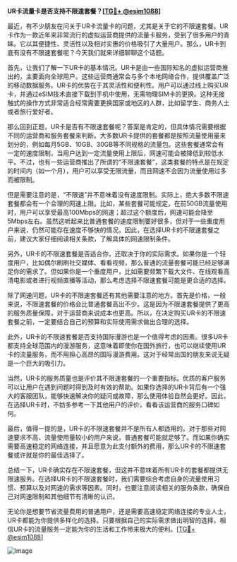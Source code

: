 **UR卡流量卡是否支持不限速套餐？[[TG💪+ @esim1088](https://t.me/s/esim1088)]**

最近，有不少朋友在问关于UR卡流量卡的问题，尤其是关于它的不限速套餐。UR卡作为一款近年来非常流行的虚拟运营商提供的流量卡服务，受到了很多用户的青睐。它以其便捷性、灵活性以及相对实惠的价格吸引了大量用户。那么，UR卡到底有没有不限速套餐呢？今天我们就来详细聊聊这个话题。

首先，让我们了解一下UR卡的基本情况。UR卡是由一些国际知名的虚拟运营商推出的，主要面向全球用户。这些运营商通常会与多个本地网络合作，提供覆盖广泛的移动数据服务。UR卡的优势在于其灵活性和便利性。用户可以通过线上购买UR卡，并通过eSIM技术直接下载到手机中使用，无需物理SIM卡的更换。这种无接触式的操作方式非常适合经常需要更换国家或地区的人群，比如留学生、商务人士或者旅行爱好者。

那么回到正题，UR卡是否有不限速套餐呢？答案是肯定的，但具体情况需要根据不同的运营商和服务套餐来判断。大多数UR卡提供的套餐都是按照流量使用量来划分的，例如每月5GB、10GB、30GB等不同规格的流量包。这些套餐通常会有一定的速度限制，当用户达到一定流量使用上限后，网速可能会被降低到较低水平。不过，也有一些运营商推出了所谓的“不限速套餐”，这类套餐的特点是在规定的时间内（如一个月），用户可以享受无限流量，而且网速不会因为流量使用过多而被限制。

但是需要注意的是，“不限速”并不意味着没有速度限制。实际上，绝大多数不限速套餐都会有一个合理的网速上限。比如，某些套餐可能规定，在前50GB流量使用时，用户可以享受最高100Mbps的网速；超过这个额度后，网速可能会降至5Mbps左右。虽然这听起来比普通套餐的速度限制要好很多，但对于一些重度用户来说，仍然可能存在速度不够快的情况。因此，在选择UR卡的不限速套餐之前，建议大家仔细阅读相关条款，了解具体的网速限制条件。

另外，UR卡的不限速套餐是否适合你，还取决于你的实际需求。如果你是一个轻度用户，比如偶尔刷刷社交媒体、看看视频，那么普通的流量套餐可能已经足够满足你的需求了。但如果你是一个重度用户，比如需要频繁下载大文件、在线观看高清电影或者进行视频直播等活动，那么考虑选择不限速套餐可能是更合适的选择。

除了网速问题，UR卡的不限速套餐还有其他需要注意的地方。首先是价格，一般来说，不限速套餐的价格会比普通套餐高出不少。这是因为不限速套餐提供了更高的服务质量保障，对于运营商来说成本也更高。所以，在决定购买UR卡的不限速套餐之前，一定要结合自己的预算和实际使用需求做出合理的选择。

此外，UR卡的不限速套餐是否支持国际漫游也是一个值得考虑的因素。很多UR卡都支持全球范围内的漫游服务，这意味着即使你在国外旅行，也可以继续使用UR卡的流量服务，而不用担心高昂的国际漫游费用。这对于经常出国的朋友来说无疑是一个巨大的吸引力。

当然，UR卡的服务质量也是评价其不限速套餐的一个重要指标。优质的客户服务可以让用户在遇到问题时得到及时有效的帮助。如果你选择的UR卡背后有一个强大的客服团队，能够快速解决你的疑问或故障，那么使用体验自然会更好。因此，在选择UR卡时，不妨多参考一下其他用户的评价，看看该运营商的服务口碑如何。

最后，值得一提的是，UR卡的不限速套餐并不是所有人都适用的。对于那些对网速要求不高、流量使用量较小的用户来说，普通套餐可能就足够了。而如果你确实需要高速稳定的网络连接，并且愿意为此支付额外的费用，那么UR卡的不限速套餐或许就是你的最佳选择了。

总结一下，UR卡确实存在不限速套餐，但这并不意味着所有UR卡的套餐都提供无限速服务。在选择UR卡的不限速套餐时，我们需要综合考虑自身的流量使用习惯、预算以及对网速的需求等因素。同时，也要注意阅读相关的服务条款，确保自己对网速限制和其他细节有清晰的认识。

无论你是想要节省流量费用的普通用户，还是需要高速稳定网络连接的专业人士，UR卡都能为你提供多样化的选择。只要根据自己的实际需求做出明智的选择，相信UR卡的流量服务一定能为你的生活和工作带来极大的便利。[[TG💪+ @esim1088](https://t.me/s/esim1088)]

![Image](https://i.postimg.cc/4NQfJmqS/Snipaste-2025-05-13-00-14-12.png)
